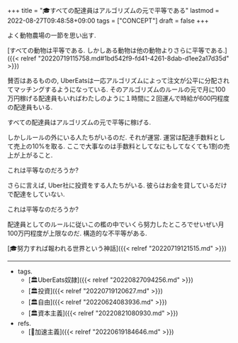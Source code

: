 +++
title = "🎓すべての配達員はアルゴリズムの元で平等である"
lastmod = 2022-08-27T09:48:58+09:00
tags = ["CONCEPT"]
draft = false
+++

よく動物農場の一節を思い出す.

[すべての動物は平等である. しかしある動物は他の動物よりさらに平等である.]({{< relref "20220719115758.md#1bd542f9-fd41-4261-8dab-d1ee2a17d35d" >}})

賛否はあるものの, UberEatsは一応アルゴリズムによって注文が公平に分配されてマッチングするようになっている. そのアルゴリズムのルールの元で月に100万円稼げる配達員もいればわたしのように１時間に２回運んで時給が600円程度の配達員もいる.

すべての配達員はアルゴリズムの元で平等に稼げる.

しかしルールの外にいる人たちがいるのだ. それが運営. 運営は配達手数料として売上の10%を取る. ここで大事なのは手数料としてなにもしてなくても1割の売上が上がること.

これは平等なのだろうか?

さらに言えば, Uber社に投資をする人たちがいる. 彼らはお金を貸しているだけで配達をしていない.

これは平等なのだろうか?

配達員としてのルールに従いこの檻の中でいくら努力したところでせいぜい月100万円程度が上限なのだ. 構造的な不平等がある.

[🎓努力すれば報われる世界という神話]({{< relref "20220719121515.md" >}})

---

-   tags.
    -   [🏛UberEats奴隷]({{< relref "20220827094256.md" >}})
    -   [🏛投資]({{< relref "20220719120627.md" >}})
    -   [🏛自由]({{< relref "20220624083936.md" >}})
    -   [🏛資本主義]({{< relref "20220821080930.md" >}})
-   refs.
    -   [📝加速主義]({{< relref "20220619184646.md" >}})
